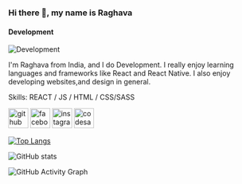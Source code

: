 ### Hi there 👋, my name is Raghava
#### Development
![Development](https://arturssmirnovs.github.io/github-profile-readme-generator/images/banner.png)

I'm Raghava from India, and I do Development. I really enjoy learning languages and frameworks like React and React Native. I also enjoy developing websites,and design in general.

Skills: REACT / JS / HTML / CSS/SASS



[<img src='https://cdn.jsdelivr.net/npm/simple-icons@3.0.1/icons/github.svg' alt='github' height='40'>](https://github.com/Raghava9441)  [<img src='https://cdn.jsdelivr.net/npm/simple-icons@3.0.1/icons/facebook.svg' alt='facebook' height='40'>](https://www.facebook.com/https://www.facebook.com/profile.php?id=100006748800317)  [<img src='https://cdn.jsdelivr.net/npm/simple-icons@3.0.1/icons/instagram.svg' alt='instagram' height='40'>](https://www.instagram.com/https://www.instagram.com/raghavendrareddybollapu//)  [<img src='https://cdn.jsdelivr.net/npm/simple-icons@3.0.1/icons/codesandbox.svg' alt='codesandbox' height='40'>](https://codesandbox.io/u/https://codesandbox.io/dashboard/home)  

[![Top Langs](https://github-readme-stats.vercel.app/api/top-langs/?username=Raghava9441)](https://github.com/anuraghazra/github-readme-stats)

![GitHub stats](https://github-readme-stats.vercel.app/api?username=Raghava9441&show_icons=true)  

![GitHub Activity Graph](https://activity-graph.herokuapp.com/graph?username=Raghava9441)  


